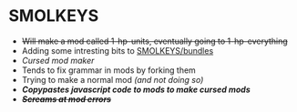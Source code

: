 # SMOLKEYS

- ~~Will make a mod called 1-hp-units, eventually going to 1-hp-everything~~
- Adding some intresting bits to [SMOLKEYS/bundles](https://github.com/SMOLKEYS/bundles)
- *Cursed mod maker*
- Tends to fix grammar in mods by forking them
- Trying to make a normal mod *(and not doing so)*
- ***Copypastes javascript code to mods to make cursed mods***
- ***~~Screams at mod errors~~***
